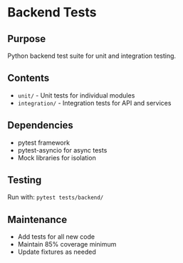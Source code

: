 # Backend Tests

## Purpose
Python backend test suite for unit and integration testing.

## Contents
- `unit/` - Unit tests for individual modules
- `integration/` - Integration tests for API and services

## Dependencies
- pytest framework
- pytest-asyncio for async tests
- Mock libraries for isolation

## Testing
Run with: `pytest tests/backend/`

## Maintenance
- Add tests for all new code
- Maintain 85% coverage minimum
- Update fixtures as needed